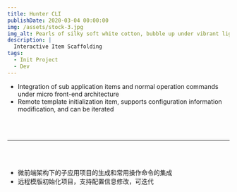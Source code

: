 ```yaml
---
title: Hunter CLI
publishDate: 2020-03-04 00:00:00
img: /assets/stock-3.jpg
img_alt: Pearls of silky soft white cotton, bubble up under vibrant lighting
description: |
  Interactive Item Scaffolding
tags:
  - Init Project
  - Dev
---
```


- Integration of sub application items and normal operation commands under micro front-end architecture
- Remote template initialization item, supports configuration information modification, and can be iterated

<br/>
<br/>

---

<br/>
<br/>

- 微前端架构下的子应⽤项⽬的⽣成和常⽤操作命令的集成
- 远程模版初始化项⽬，支持配置信息修改，可迭代
